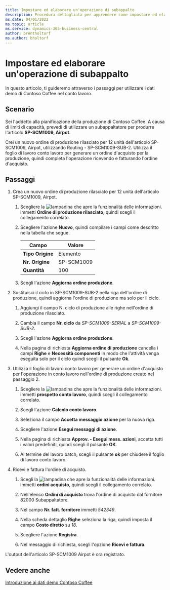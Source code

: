 ```yaml
---
title: Impostare ed elaborare un'operazione di subappalto
description: Procedura dettagliata per apprendere come impostare ed elaborare un'operazione di subappalto in Business Central.
ms.date: 04/01/2022
ms.topic: article
ms.service: dynamics-365-business-central
author: brentholtorf
ms.author: bholtorf
---
```


# Impostare ed elaborare un'operazione di subappalto

In questo articolo, ti guideremo attraverso i passaggi per utilizzare i dati demo di Contoso Coffee nel conto lavoro.

## Scenario

Sei l'addetto alla pianificazione della produzione di Contoso Coffee. A causa di limiti di capacità, prevedi di utilizzare un subappaltatore per produrre l'articolo **SP-SCM1009, Airpot**.

Crei un nuovo ordine di produzione rilasciato per 12 unità dell'articolo SP-SCM1009, Airpot, utilizzando Routing - SP-SCM1009-SUB-2. Utilizza il foglio di lavoro conto lavoro per generare un ordine d'acquisto per la produzione, quindi completa l'operazione ricevendo e fatturando l'ordine d'acquisto.

## Passaggi

1. Crea un nuovo ordine di produzione rilasciato per 12 unità dell'articolo SP-SCM1009, Airpot.

    1. Scegliere la ![lampadina che apre la funzionalità delle informazioni.](../../media/ui-search/search_small.png "Informazioni sull'operazione che si desidera eseguire") immetti **Ordine di produzione rilasciato**, quindi scegli il collegamento correlato.  

    2. Scegliere l'azione **Nuovo**, quindi compilare i campi come descritto nella tabella che segue.  

        |Campo  |Valore  |
        |---------|---------|
        |**Tipo Origine** |Elemento|
        |**Nr. Origine** |SP-SCM1009|
        |**Quantità** |100|
    3. Scegli l'azione **Aggiorna ordine produzione**.  

2. Sostituisci il ciclo in SP-SCM1009-SUB-2 nella riga dell'ordine di produzione, quindi aggiorna l'ordine di produzione ma solo per il ciclo.  

    1. Aggiungi il campo N. ciclo di produzione alle righe nell'ordine di produzione rilasciato.<!--in code, this is marked as visible=false-->

    2. Cambia il campo **Nr. ciclo** da *SP-SCM1009-SERIAL* a *SP-SCM1009-SUB-2*.  

    3. Scegli l'azione **Aggiorna ordine produzione**.  

    4. Nella pagina di richiesta **Aggiorna ordine di produzione** cancella i campi **Righe** e **Necessità componenti** in modo che l'attività venga eseguita solo per il ciclo quindi scegli il pulsante **Ok**.

3. Utilizza il foglio di lavoro conto lavoro per generare un ordine d'acquisto per l'operazione in conto lavoro nell'ordine di produzione creato nel passaggio 2.  

    1. Scegliere la ![lampadina che apre la funzionalità delle informazioni.](../../media/ui-search/search_small.png "Informazioni sull'operazione che si desidera eseguire") immetti **prospetto conto lavoro**, quindi scegli il collegamento correlato.  

    2. Scegli l'azione **Calcolo conto lavoro**.

    3. Seleziona il campo **Accetta messaggio azione** per la nuova riga.

    4. Scegliere l'azione **Esegui messaggi di azione**.  

    5. Nella pagina di richiesta **Approv. - Esegui mess. azioni**, accetta tutti i valori predefiniti, quindi scegli il pulsante **OK**.

    6. Al termine del lavoro batch, scegli il pulsante **ok** per chiudere il foglio di lavoro conto lavoro.  

4. Ricevi e fattura l'ordine di acquisto.  

    1. Scegli la ![lampadina che apre la funzionalità delle informazioni.](../../media/ui-search/search_small.png "Informazioni sull'operazione che si desidera eseguire") immetti **ordini acquisto**, quindi scegli il collegamento correlato.  

    2. Nell'elenco **Ordini di acquisto** trova l'ordine di acquisto dal fornitore 82000 Subappaltatore.

    3. Nel campo **Nr. fatt. fornitore** immetti *542349*.

    4. Nella scheda dettaglio **Righe** seleziona la riga, quindi imposta il campo **Costo diretto** su *18*.

    5. Scegliere l'azione **Registra**.  

    6. Nel messaggio di richiesta, scegli l'opzione **Ricevi e fattura**.  

L'output dell'articolo SP-SCM1009 Airpot è ora registrato.

## Vedere anche

[Introduzione ai dati demo Contoso Coffee](../contoso-coffee-intro.md)  
